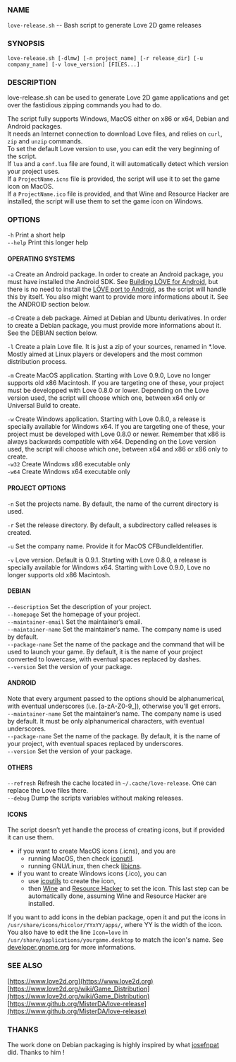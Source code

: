 ### NAME
`love-release.sh` -- Bash script to generate Love 2D game releases

### SYNOPSIS
`love-release.sh [-dlmw] [-n project_name] [-r release_dir]
[-u company_name] [-v love_version] [FILES...]`

### DESCRIPTION
love-release.sh can be used to generate Love 2D game applications
and get over the fastidious zipping commands you had to do.  

The script fully supports Windows, MacOS either on x86 or x64,
Debian and Android packages.  
It needs an Internet connection to download Love files,
and relies on `curl`, `zip` and `unzip` commands.  
To set the default Love version to use,
you can edit the very beginning of the script.  
If `lua` and a `conf.lua` file are found,
it will automatically detect which version your project uses.  
If a `ProjectName.icns` file is provided,
the script will use it to set the game icon on MacOS.  
If a `ProjectName.ico` file is provided, and that Wine
and Resource Hacker are installed, the script will use them
to set the game icon on Windows.

### OPTIONS
`-h`     Print a short help  
`--help` Print this longer help

#### OPERATING SYSTEMS
`-a` Create an Android package.
     In order to create an Android package, you must have installed the Android SDK.
     See [Building LÖVE for Android](https://bitbucket.org/MartinFelis/love-android-sdl2/wiki/Building_L%C3%96VE_for_Android_-_Linux),
     but there is no need to install the [LÖVE port to Android](https://bitbucket.org/MartinFelis/love-android-sdl2),
     as the script will handle this by itself.
     You also might want to provide more informations about it.
     See the ANDROID section below.

`-d` Create a deb package. Aimed at Debian and Ubuntu derivatives.
     In order to create a Debian package, you must provide more informations about it.
     See the DEBIAN section below.

`-l` Create a plain Love file. It is just a zip of your sources, renamed in \*.love.
     Mostly aimed at Linux players or developers and the most common distribution process.

`-m` Create MacOS application.
     Starting with Love 0.9.0, Love no longer supports old x86 Macintosh.
     If you are targeting one of these, your project must be developped with Love 0.8.0 or lower.
     Depending on the Love version used, the script will choose which one,
     between x64 only or Universal Build to create.

`-w` Create Windows application.
     Starting with Love 0.8.0, a release is specially available for Windows x64.
     If you are targeting one of these, your project must be developed with Love 0.8.0 or newer.
     Remember that x86 is always backwards compatible with x64.
     Depending on the Love version used, the script will choose which one,
     between x64 and x86 or x86 only to create.  
`-w32`  Create Windows x86 executable only  
`-w64`  Create Windows x64 executable only

#### PROJECT OPTIONS
`-n`  Set the projects name. By default, the name of the current directory is used.

`-r`  Set the release directory. By default, a subdirectory called releases is created.

`-u`  Set the company name. Provide it for MacOS CFBundleIdentifier.

`-v`  Love version. Default is 0.9.1.
      Starting with Love 0.8.0, a release is specially available for Windows x64.
      Starting with Love 0.9.0, Love no longer supports old x86 Macintosh.

#### DEBIAN
`--description`      Set the description of your project.  
`--homepage`         Set the homepage of your project.  
`--maintainer-email` Set the maintainer’s email.  
`--maintainer-name`  Set the maintainer’s name. The company name is used by default.  
`--package-name`     Set the name of the package and the command that will be used to launch your game.
                     By default, it is the name of your project converted to lowercase,
                     with eventual spaces replaced by dashes.  
`--version`          Set the version of your package.  

#### ANDROID
Note that every argument passed to the options should be alphanumerical,
with eventual underscores (i.e. [a-zA-Z0-9\_]), otherwise you'll get errors.  
`--maintainer-name` Set the maintainer’s name. The company name is used by default.
                    It must be only alphanumerical characters, with eventual underscores.  
`--package-name`    Set the name of the package.
                    By default, it is the name of your project, with eventual spaces replaced by underscores.  
`--version`         Set the version of your package.  

#### OTHERS
`--refresh`   Refresh the cache located in `~/.cache/love-release`.
              One can replace the Love files there.  
`--debug`     Dump the scripts variables without making releases.

#### ICONS
The script doesn’t yet handle the process of creating icons,
but if provided it can use them.

- if you want to create MacOS icons (.icns), and you are
  - running MacOS, then check [iconutil](https://developer.apple.com/library/mac/documentation/userexperience/conceptual/applehiguidelines/IconsImages/IconsImages.html).
  - running GNU/Linux, then check [libicns](http://icns.sourceforge.net/).
- if you want to create Windows icons (.ico), you can
  - use [icoutils](http://www.nongnu.org/icoutils/) to create the icon,
  - then [Wine](http://www.winehq.org/) and [Resource Hacker](http://www.angusj.com/resourcehacker/) to set the icon.
    This last step can be automatically done, assuming Wine and Resource Hacker are installed.

If you want to add icons in the debian package,
open it and put the icons in `/usr/share/icons/hicolor/YYxYY/apps/`,
where YY is the width of the icon.
You also have to edit  the  line  `Icon=love`  in
`/usr/share/applications/yourgame.desktop`  to  match  the  icon's  name.
See [developer.gnome.org](https://developer.gnome.org/integration-guide/stable/basic-integration.html.en) for more informations.

### SEE ALSO
[https://www.love2d.org](https://www.love2d.org)  
[https://www.love2d.org/wiki/Game_Distribution](https://www.love2d.org/wiki/Game_Distribution)  
[https://www.github.org/MisterDA/love-release](https://www.github.org/MisterDA/love-release)

### THANKS
The work done on Debian packaging is highly inspired by what [josefnpat](http://josefnpat.com/) did.
Thanks to him !

